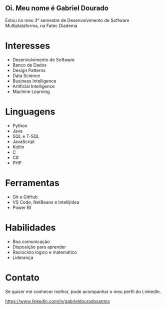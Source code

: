 ## Oi. Meu nome é Gabriel Dourado

Estou no meu 3° semestre de Desenvolvimento de Software Multiplataforma, na Fatec Diadema

# Interesses
- Desenvolvimento de Software
- Banco de Dados
- Design Patterns
- Data Science
- Business Intelligence
- Artificial Intelligence
- Machine Learning

# Linguagens

- Python
- Java
- SQL e T-SQL
- JavaScript
- Kotlin
- C
- C#
- PHP

# Ferramentas
- Git e GitHub 
- VS Code, NetBeans e IntellijIdea
- Power BI

# Habilidades
- Boa comunicação
- Disposição para aprender
- Raciocínio lógico e matemático 
- Liderança

# Contato

Se quiser me conhecer melhor, pode acompanhar o meu perfil do LinkedIn.

https://www.linkedin.com/in/gabrieldouradosantos
